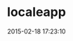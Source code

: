 ---
layout: post
title:  "localeapp"
repo:   "Locale/localeapp"
date:   2015-02-18 17:23:10
gemurl: http://www.localeapp.com
---